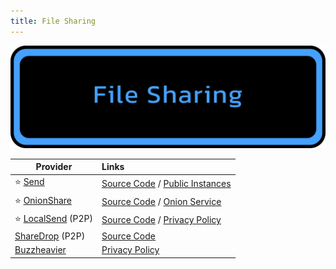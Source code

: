 ```yaml
---
title: File Sharing
---
```


![Cover](../../assets/file-sharing.png)

| Provider | Links |
| --- | :-- |
| :star: [Send](https://send.vis.ee/) | [Source Code](https://github.com/timvisee/send) / [Public Instances](https://github.com/timvisee/send-instances)
| :star: [OnionShare](https://onionshare.org/) | [Source Code](https://github.com/onionshare/onionshare) / [Onion Service](http://lldan5gahapx5k7iafb3s4ikijc4ni7gx5iywdflkba5y2ezyg6sjgyd.onion/)
| :star: [LocalSend](https://localsend.org/) (P2P) | [Source Code](https://github.com/localsend/localsend) / [Privacy Policy](https://localsend.org/privacy) |
| [ShareDrop](https://www.sharedrop.io/) (P2P) | [Source Code](https://github.com/szimek/sharedrop) |
| [Buzzheavier](https://buzzheavier.com/) | [Privacy Policy](https://buzzheavier.com/privacy) |
